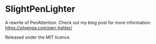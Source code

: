 SlightPenLighter
================

A rewrite of PenAttention. Check out my blog post for more information: https://silvenga.com/pen-lighter/

Released under the MIT licence. 